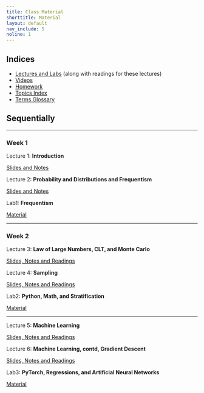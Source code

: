 ```yaml
---
title: Class Material
shorttitle: Material
layout: default
nav_include: 5
noline: 1
---
```


## Indices

- [Lectures and Labs](lectures/) (along with readings for these lectures)
- [Videos](https://matterhorn.dce.harvard.edu/engage/ui/index.html#/2018/02/24932)
- [Homework](homework/index.html)
- [Topics Index](topics.html)
- [Terms Glossary](terms.html)


## Sequentially

---

### Week 1

Lecture 1: **Introduction**

[Slides and Notes](lectures/lecture1.html)

Lecture 2: **Probability and Distributions and Frequentism**

[Slides and Notes](lectures/lecture2.html)

Lab1: **Frequentism**

[Material](lectures/lab1.html)

---

### Week 2

Lecture 3: **Law of Large Numbers, CLT, and Monte Carlo**

[Slides, Notes and Readings](lectures/lecture3.html)

Lecture 4: **Sampling**

[Slides, Notes and Readings](lectures/lecture4.html)

Lab2: **Python, Math, and Stratification**

[Material](lectures/lab2.html)


---

Lecture 5: **Machine Learning**

[Slides, Notes and Readings](lectures/lecture5.html)

Lecture 6: **Machine Learning, contd, Gradient Descent**

[Slides, Notes and Readings](lectures/lecture6.html)

Lab3: **PyTorch, Regressions, and Artificial Neural Networks**

[Material](lectures/lab3.html)
